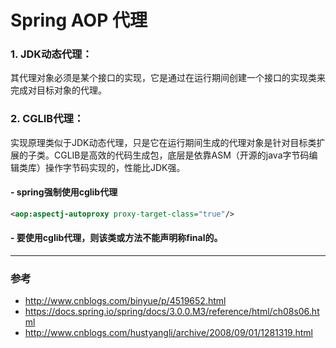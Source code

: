 Spring AOP 代理
==

### 1. JDK动态代理：
其代理对象必须是某个接口的实现，它是通过在运行期间创建一个接口的实现类来完成对目标对象的代理。

### 2. CGLIB代理：
实现原理类似于JDK动态代理，只是它在运行期间生成的代理对象是针对目标类扩展的子类。CGLIB是高效的代码生成包，底层是依靠ASM（开源的java字节码编辑类库）操作字节码实现的，性能比JDK强。

#### - spring强制使用cglib代理
```xml
<aop:aspectj-autoproxy proxy-target-class="true"/>
```

#### - 要使用cglib代理，则该类或方法不能声明称final的。


---
### 参考
- http://www.cnblogs.com/binyue/p/4519652.html 
- https://docs.spring.io/spring/docs/3.0.0.M3/reference/html/ch08s06.html 
- http://www.cnblogs.com/hustyangli/archive/2008/09/01/1281319.html 
